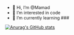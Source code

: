 - 👋 Hi, I’m @Mamad
- 👀 I’m interested in code
- 🌱 I’m currently learning ###


[![Anurag's GitHub stats](https://github-readme-stats.vercel.app/api?username=anuraghazra)](https://github.com/anuraghazra/github-readme-stats)

